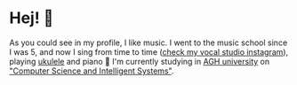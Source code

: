 # Hej! 👋
As you could see in my profile, I like music. I went to the music school since I was 5, and now I sing from time to time ([check my vocal studio instagram](https://www.instagram.com/artvocalby/)), playing [ukulele](https://en.wikipedia.org/wiki/Ukulele) and piano 🎹
I'm currently studying in [AGH university](https://www.agh.edu.pl/en/) on ["Computer Science and Intelligent Systems"](https://www.eaiib.agh.edu.pl/en/computer-science-and-intelligent-systems/).
